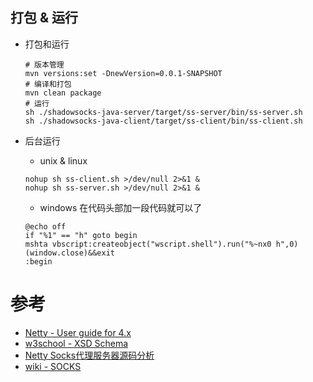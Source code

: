 
## 打包 & 运行

* 打包和运行

    ```
    # 版本管理
    mvn versions:set -DnewVersion=0.0.1-SNAPSHOT
    # 编译和打包
    mvn clean package
    # 运行
    sh ./shadowsocks-java-server/target/ss-server/bin/ss-server.sh
    sh ./shadowsocks-java-client/target/ss-client/bin/ss-client.sh
    ```

* 后台运行

    - unix & linux

    ```Shell
    nohup sh ss-client.sh >/dev/null 2>&1 &
    nohup sh ss-server.sh >/dev/null 2>&1 &
    ```
    - windows
    在代码头部加一段代码就可以了

    ```Bat
    @echo off 
    if "%1" == "h" goto begin 
    mshta vbscript:createobject("wscript.shell").run("%~nx0 h",0)(window.close)&&exit 
    :begin 
    ```

# 参考

* [Netty - User guide for 4.x](http://netty.io/wiki/user-guide-for-4.x.html)
* [w3school - XSD Schema](http://www.w3school.com.cn/schema/index.asp)
* [Netty Socks代理服务器源码分析](https://alwayswithme.github.io/jekyll/update/2015/07/25/netty-socksproxy-detail.html)
* [wiki - SOCKS](https://en.wikipedia.org/wiki/SOCKS)


